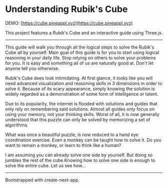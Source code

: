 # Understanding Rubik's Cube

DEMO: [https://cube.pineappl.xyz](https://cube.pineappl.xyz)

This project features a Rubik's Cube and an interactive guide using Three.js.

---

This guide will walk you through all the logical steps to solve the Rubik's Cube all by yourself.
Main goal of this guide is for you to start using logical reasoning in your daily life. Stop relying on others to solve your problems for you.
It is easy and something all of us are naturally good at. Don't let anyone tell you otherwise.


Rubik's Cube does look intimidating. At first glance, it looks like you will need advanced visualization and reasoning skills in 3 dimensions in order to solve it. Because of its scary appearance, simply knowing the solution is widely regarded as a demonstration of some form of intelligence or talent.


Due to its popularity, the internet is flooded with solutions and guides that only rely on remembering said solutions. Almost all guides only focus on using your memory, not your thinking skills. Worst of all, it is now generally understood that this puzzle can only be solved by memorizing a set of algorithms.


What was once a beautiful puzzle, is now reduced to a hand eye coordination exercise. Even a monkey can be taught how to solve it. Do you want to remain a monkey, or learn to think like a human?


I am assuming you can already solve one side by yourself. But doing so jumbles the rest of the cube.Knowing how to solve one side is enough to solve the entire cube. Let us see how...

---

Bootstrapped with create-next-app.
